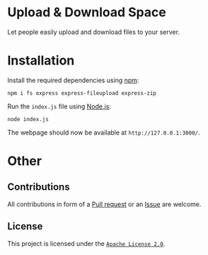 # Upload & Download Space

Let people easily upload and download files to your server.

# Installation
Install the required dependencies using [npm](https://www.npmjs.com/):
```shell
npm i fs express express-fileupload express-zip 
```

Run the `index.js` file using [Node.js](https://nodejs.org):
```shell
node index.js
```

The webpage should now be available at `http://127.0.0.1:3000/`.

# Other
## Contributions

All contributions in form of a [Pull request](https://github.com/luisoos/upload-download-space/pulls) or an [Issue](https://github.com/luisoos/upload-download-space/issues) are welcome.

## License

This project is licensed under the [`Apache License 2.0`](https://github.com/luisoos/upload-download-space/blob/main/LICENSE).